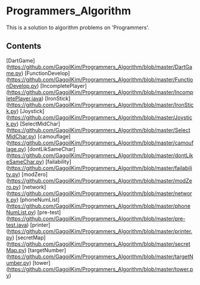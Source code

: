 # Programmers_Algorithm
This is a solution to algorithm problems on 'Programmers'.

## Contents
[DartGame] (https://github.com/GagoilKim/Programmers_Algorithm/blob/master/DartGame.py)
[FunctionDevelop] (https://github.com/GagoilKim/Programmers_Algorithm/blob/master/FunctionDevelop.py)
[IncompletePlayer] (https://github.com/GagoilKim/Programmers_Algorithm/blob/master/IncompletePlayer.java)
[IronStick] (https://github.com/GagoilKim/Programmers_Algorithm/blob/master/IronStick.py)
[Joystick] (https://github.com/GagoilKim/Programmers_Algorithm/blob/master/Joystick.py)
[SelectMidChar] (https://github.com/GagoilKim/Programmers_Algorithm/blob/master/SelectMidChar.py)
[camouflage] (https://github.com/GagoilKim/Programmers_Algorithm/blob/master/camouflage.py)
[dontLikSameChar] (https://github.com/GagoilKim/Programmers_Algorithm/blob/master/dontLikeSameChar.py)
[failability] (https://github.com/GagoilKim/Programmers_Algorithm/blob/master/failability.py)
[modZero] (https://github.com/GagoilKim/Programmers_Algorithm/blob/master/modZero.py)
[network] (https://github.com/GagoilKim/Programmers_Algorithm/blob/master/network.py)
[phoneNumList] (https://github.com/GagoilKim/Programmers_Algorithm/blob/master/phoneNumList.py)
[pre-test] (https://github.com/GagoilKim/Programmers_Algorithm/blob/master/pre-test.java)
[printer] (https://github.com/GagoilKim/Programmers_Algorithm/blob/master/printer.py)
[secretMap] (https://github.com/GagoilKim/Programmers_Algorithm/blob/master/secretMap.py)
[targetNumber] (https://github.com/GagoilKim/Programmers_Algorithm/blob/master/targetNumber.py)
[tower] (https://github.com/GagoilKim/Programmers_Algorithm/blob/master/tower.py)
